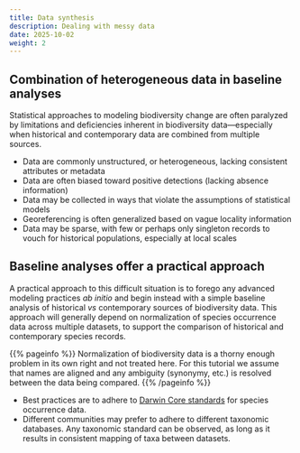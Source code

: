 ```yaml
---
title: Data synthesis
description: Dealing with messy data
date: 2025-10-02
weight: 2
---
```






## Combination of heterogeneous data in baseline analyses

Statistical approaches to modeling biodiversity change are often paralyzed by limitations and deficiencies inherent
in biodiversity data—especially when historical and contemporary data are combined from multiple sources.

* Data are commonly unstructured, or heterogeneous, lacking consistent attributes or metadata
* Data are often biased toward positive detections (lacking absence information)
* Data may be collected in ways that violate the assumptions of statistical models
* Georeferencing is often generalized based on vague locality information
* Data may be sparse, with few or perhaps only singleton records to vouch for historical populations, especially at local scales

## Baseline analyses offer a practical approach

A practical approach to this difficult situation is to forego any advanced modeling practices *ab initio*
and begin instead with a simple baseline analysis of historical *vs* contemporary sources of biodiversity data.
This approach will generally depend on normalization of species occurrence data across multiple datasets, to support the comparison of historical
and contemporary species records.

{{% pageinfo %}}
Normalization of biodiversity data is a thorny enough problem in its own right and not treated here. For this
tutorial we assume that names are aligned and any ambiguity (synonymy, etc.) is resolved between the data being compared.
{{% /pageinfo %}}

* Best practices are to adhere to [Darwin Core standards](https://dwc.tdwg.org) for species occurrence data.
* Different communities may prefer to adhere to different taxonomic databases. Any taxonomic standard can be observed, as 
long as it results in consistent mapping of taxa between datasets.
